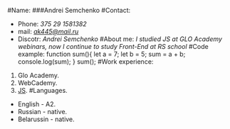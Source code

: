 #Name:
###Andrei Semchenko
#Contact:
* Phone: *375 29 1581382*
* mail: *ak445@mail.ru*
* Discotr: *Andrei Semchenko*
#About me:
*I studied JS at GLO Academy webinars, now I continue to study Front-End at RS 
school*
#Code example:
function sum(){
let a = 7;
let b = 5;
 sum = a + b;
 console.log(sum);
}
sum();
#Work experience:
1. Glo Academy.
2. WebCademy.
3. [JS](https://learn.javascript.ru).
#Languages.
* English - A2.
* Russian - native.
* Belarussin - native.
